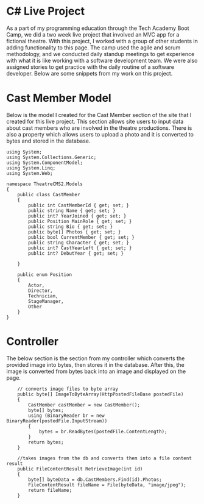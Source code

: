 # C# Live Project

As a part of my programming education through the Tech Academy Boot Camp, we did a two week live project that involved an MVC app for a fictional theatre. With this project, I worked with a group of other students in adding functionality to this page. The camp used the agile and scrum methodology, and we conducted daily standup meetings to get experience with what it is like working with a software development team. We were also assigned stories to get practice with the daily routine of a software developer. Below are some snippets from my work on this project.

# Cast Member Model

Below is the model I created for the Cast Member section of the site that I created for this live project. This section allows site users to input data about cast members who are involved in the theatre productions. There is also a property which allows users to upload a photo and it is converted to bytes and stored in the database.

    using System;
    using System.Collections.Generic;
    using System.ComponentModel;
    using System.Linq;
    using System.Web;

    namespace TheatreCMS2.Models
    {
        public class CastMember
        {
            public int CastMemberId { get; set; }
            public string Name { get; set; }
            public int? YearJoined { get; set; }
            public Position MainRole { get; set; }
            public string Bio { get; set; }
            public byte[] Photos { get; set; }
            public bool CurrentMember { get; set; }
            public string Character { get; set; }
            public int? CastYearLeft { get; set; }
            public int? DebutYear { get; set; }

        }

        public enum Position 
        { 
            Actor,
            Director,
            Technician,
            StageManager,
            Other
        }
    }

# Controller

The below section is the section from my controller which converts the provided image into bytes, then stores it in the database. After this, the image is converted from bytes back into an image and displayed on the page.

        // converts image files to byte array
        public byte[] ImageToByteArray(HttpPostedFileBase postedFile)
        {
            CastMember castMember = new CastMember();
            byte[] bytes;
            using (BinaryReader br = new BinaryReader(postedFile.InputStream))
            {
                bytes = br.ReadBytes(postedFile.ContentLength);
            }
            return bytes;
        }
        
        //takes images from the db and converts them into a file content result
        public FileContentResult RetrieveImage(int id)
        {           
            byte[] byteData = db.CastMembers.Find(id).Photos;
            FileContentResult fileName = File(byteData, "image/jpeg");
            return fileName;
        }
